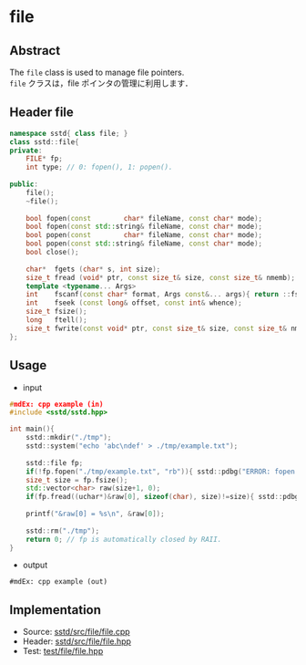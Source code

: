 # file
## Abstract
The `file` class is used to manage file pointers.  
`file` クラスは，file ポインタの管理に利用します．

## Header file
```cpp
namespace sstd{ class file; }
class sstd::file{
private:
    FILE* fp;
    int type; // 0: fopen(), 1: popen().
    
public:
    file();
    ~file();
    
    bool fopen(const        char* fileName, const char* mode);
    bool fopen(const std::string& fileName, const char* mode);
    bool popen(const        char* fileName, const char* mode);
    bool popen(const std::string& fileName, const char* mode);
    bool close();
    
    char*  fgets (char* s, int size);
    size_t fread (void* ptr, const size_t& size, const size_t& nmemb);
    template <typename... Args>
    int    fscanf(const char* format, Args const&... args){ return ::fscanf(this->fp, format, args...); }
    int    fseek (const long& offset, const int& whence);
    size_t fsize();
    long   ftell();
    size_t fwrite(const void* ptr, const size_t& size, const size_t& nmemb);
};
```

## Usage
- input
```cpp
#mdEx: cpp example (in)
#include <sstd/sstd.hpp>

int main(){
    sstd::mkdir("./tmp");
    sstd::system("echo 'abc\ndef' > ./tmp/example.txt");
    
    sstd::file fp;
    if(!fp.fopen("./tmp/example.txt", "rb")){ sstd::pdbg("ERROR: fopen was failed.\n"); return -1; }
    size_t size = fp.fsize();
    std::vector<char> raw(size+1, 0);
    if(fp.fread((uchar*)&raw[0], sizeof(char), size)!=size){ sstd::pdbg("ERROR: fread was failed.\n"); return -1; }
    
    printf("&raw[0] = %s\n", &raw[0]);
    
    sstd::rm("./tmp");
    return 0; // fp is automatically closed by RAII.
}
```
- output  
```
#mdEx: cpp example (out)
```

## Implementation
- Source: [sstd/src/file/file.cpp](https://github.com/admiswalker/SubStandardLibrary-SSTD-/blob/master/sstd/src/file/file.cpp)
- Header: [sstd/src/file/file.hpp](https://github.com/admiswalker/SubStandardLibrary-SSTD-/blob/master/sstd/src/file/file.hpp)
- Test: [test/file/file.hpp](https://github.com/admiswalker/SubStandardLibrary-SSTD-/blob/master/test/file/file.hpp)

